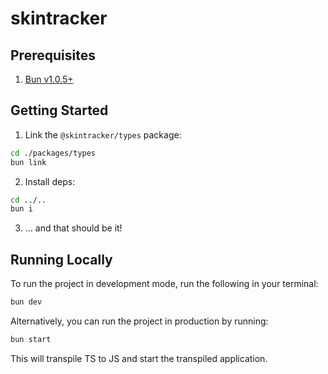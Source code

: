 # skintracker

## Prerequisites

1. [Bun v1.0.5+](https://bun.sh/)

## Getting Started

1. Link the `@skintracker/types` package:

```bash
cd ./packages/types
bun link
```

2. Install deps:

```bash
cd ../..
bun i
```

3. ... and that should be it!

## Running Locally

To run the project in development mode, run the following in your terminal:

```bash
bun dev
```

Alternatively, you can run the project in production by running:

```bash
bun start
```

This will transpile TS to JS and start the transpiled application.
